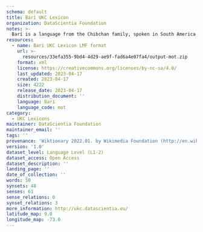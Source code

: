 ```yaml
---
schema: default
title: Barí UKC Lexicon
organization: DataScientia Foundation
notes: >-
  Barí is a language from the Chibchan family, spoken in South America. The UKC Lexicon of Barí is represented as a lexico-semantic network. It consists of words, word senses, synsets, as well as sense-level and synset-level relationships.
resources:
  - name: Barí UKC Lexicon LMF format
    url: >-
      resources/33efa355-9bd4-4d29-ae9f-fad6a4e07fa4/output-mot.zip
    format: xml
    license: https://creativecommons.org/licenses/by-nc-sa/4.0/
    last_updated: 2023-04-17
    created: 2023-04-17
    size: 4222
    release_date: 2023-04-17
    distribution_document: ''
    language: Barí
    language_code: mot
category:
  - UKC Lexicons
maintainer: DataScientia Foundation
maintainer_email: ''
tags: ''
provenance: 'Wiktionary 2022.01. by Wikimedia Foundation (http://en.wiktionary.org); KinDiv: Kinship Diversity 1.0 by Temuulen Khishigsuren (http://ukc.disi.unitn.it/index.php/kinship/); Native Languages of the Americas 2021.11. by Laura Redish and Orrin Lewis (http://www.native-languages.org); Princeton WordNet 2.1 by Princeton University (https://wordnet.princeton.edu)'
version: '1.0'
dataset_level: Language Level (L1-2)
dataset_access: Open Access
dataset_description: ''
landing_page: ''
date_of_collection: ''
words: 50
synsets: 48
senses: 61
sense_relations: 0
synset_relations: 3
more_information: http://ukc.datascientia.eu/
latitude_map: 9.0
longitude_map: -73.0
---
```

